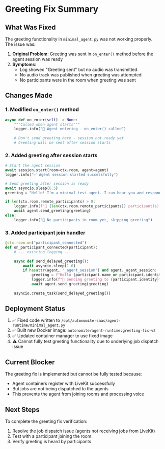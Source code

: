 # Greeting Fix Summary

## What Was Fixed

The greeting functionality in `minimal_agent.py` was not working properly. The issue was:

1. **Original Problem**: Greeting was sent in `on_enter()` method before the agent session was ready
2. **Symptoms**: 
   - Log showed "Greeting sent" but no audio was transmitted
   - No audio track was published when greeting was attempted
   - No participants were in the room when greeting was sent

## Changes Made

### 1. Modified `on_enter()` method
```python
async def on_enter(self) -> None:
    """Called when agent starts"""
    logger.info("🚀 Agent entering - on_enter() called")
    
    # Don't send greeting here - session not ready yet
    # Greeting will be sent after session starts
```

### 2. Added greeting after session starts
```python
# Start the agent session
await session.start(room=ctx.room, agent=agent)
logger.info("✅ Agent session started successfully")

# Send greeting after session is ready
await asyncio.sleep(0.5)
greeting = "Hello! I'm a minimal test agent. I can hear you and respond."

if len(ctx.room.remote_participants) > 0:
    logger.info(f"👥 {len(ctx.room.remote_participants)} participant(s) in room, sending greeting...")
    await agent.send_greeting(greeting)
else:
    logger.info("👥 No participants in room yet, skipping greeting")
```

### 3. Added participant join handler
```python
@ctx.room.on("participant_connected")
def on_participant_connected(participant):
    # ... existing logging ...
    
    async def send_delayed_greeting():
        await asyncio.sleep(1.0)
        if hasattr(agent, '_agent_session') and agent._agent_session:
            greeting = f"Hello {participant.name or participant.identity}! I'm a minimal test agent..."
            logger.info(f"🎤 Sending greeting to {participant.identity}")
            await agent.send_greeting(greeting)
    
    asyncio.create_task(send_delayed_greeting())
```

## Deployment Status

1. ✅ Fixed code written to `/opt/autonomite-saas/agent-runtime/minimal_agent.py`
2. ✅ Built new Docker image: `autonomite/agent-runtime:greeting-fix-v2`
3. ✅ Updated container manager to use fixed image
4. ⚠️  Cannot fully test greeting functionality due to underlying job dispatch issue

## Current Blocker

The greeting fix is implemented but cannot be fully tested because:
- Agent containers register with LiveKit successfully
- But jobs are not being dispatched to the agents
- This prevents the agent from joining rooms and processing voice

## Next Steps

To complete the greeting fix verification:
1. Resolve the job dispatch issue (agents not receiving jobs from LiveKit)
2. Test with a participant joining the room
3. Verify greeting is heard by participants